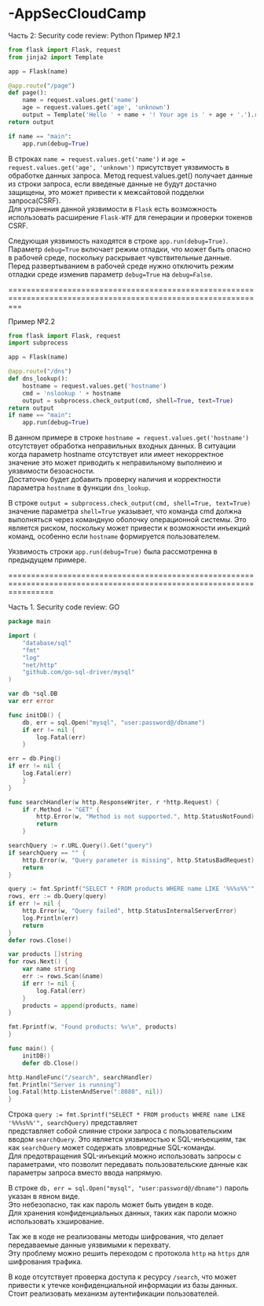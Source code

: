 # -AppSecCloudCamp
Часть 2: Security code review: Python
Пример №2.1

```python
from flask import Flask, request
from jinja2 import Template

app = Flask(name)

@app.route("/page")
def page():
    name = request.values.get('name')
    age = request.values.get('age', 'unknown')
    output = Template('Hello ' + name + '! Your age is ' + age + '.').render()
return output

if name == "main":
    app.run(debug=True)
```
    
  В строках ```name = request.values.get('name')``` и ```age = request.values.get('age', 'unknown')```
присутствует уязвимость в обработке данных запроса. Метод request.values.get() получает данные из строки запроса,
если введеные данные не будут достачно защищены, это может привести к межсайтовой подделки запроса(CSRF).  
Для утранения данной уязвимости в ```Flask``` есть возможность использовать расширение ```Flask-WTF``` для генерации и проверки токенов CSRF.

Следующая уязвимость находятся в строке ```app.run(debug=True)```.  
Параметр ```debug=True``` включает режим отладки, что может быть опасно в рабочей среде, поскольку раскрывает чувствительные данные.  
Перед развертыванием в рабочей среде нужно отключить режим отладки среде изменив параметр ```debug=True``` на ```debug=False```.  


===============================================================================================================  

Пример №2.2

```python
from flask import Flask, request
import subprocess

app = Flask(name)

@app.route("/dns")
def dns_lookup():
    hostname = request.values.get('hostname')
    cmd = 'nslookup ' + hostname
    output = subprocess.check_output(cmd, shell=True, text=True)
return output
if name == "main":
    app.run(debug=True)
```
    
В данном примере в строке ```hostname = request.values.get('hostname')``` отсутствует обработка неправильных входных данных. В ситуации когда параметр hostname отсутствует или имеет некорректное значение это может приводить к неправильному выполнеию и уязвимости безоасности.  
Достаточно будет добавить проверку наличия и корректности параметра ```hostname``` в функции ```dns_lookup```.   

В строке ```output = subprocess.check_output(cmd, shell=True, text=True)``` значение параметра ```shell=True``` указывает, что команда cmd должна выполняться через командную оболочку операционной системы. Это является риском, поскольку может привести к возможности инъекций команд, особенно если ```hostname``` формируется пользователем.  

Уязвимость строки ```app.run(debug=True)``` была рассмотренна в предыдущем примере.  

======================================================================================================================

Часть 1. Security code review: GO  
```GO
package main

import (
    "database/sql"
    "fmt"
    "log"
    "net/http"
    "github.com/go-sql-driver/mysql"
)

var db *sql.DB
var err error

func initDB() {
    db, err = sql.Open("mysql", "user:password@/dbname")
    if err != nil {
        log.Fatal(err)
    }

err = db.Ping()
if err != nil {
    log.Fatal(err)
    }
}

func searchHandler(w http.ResponseWriter, r *http.Request) {
    if r.Method != "GET" {
        http.Error(w, "Method is not supported.", http.StatusNotFound)
        return
    }

searchQuery := r.URL.Query().Get("query")
if searchQuery == "" {
    http.Error(w, "Query parameter is missing", http.StatusBadRequest)
    return
}

query := fmt.Sprintf("SELECT * FROM products WHERE name LIKE '%%%s%%'", searchQuery)
rows, err := db.Query(query)
if err != nil {
    http.Error(w, "Query failed", http.StatusInternalServerError)
    log.Println(err)
    return
}
defer rows.Close()

var products []string
for rows.Next() {
    var name string
    err := rows.Scan(&name)
    if err != nil {
        log.Fatal(err)
    }
    products = append(products, name)
}

fmt.Fprintf(w, "Found products: %v\n", products)
}

func main() {
    initDB()
    defer db.Close()

http.HandleFunc("/search", searchHandler)
fmt.Println("Server is running")
log.Fatal(http.ListenAndServe(":8080", nil))
}
```
Строка ```query := fmt.Sprintf("SELECT * FROM products WHERE name LIKE '%%%s%%'", searchQuery)``` представляет  
представляет собой слияние строки запроса с пользовательским вводом ```searchQuery```. Это является уязвимостью к SQL-инъекциям, так как ```searchQuery``` может содержать зловредные SQL-команды.  
Для предотвращения SQL-инъекций можно использовать запросы с параметрами, что позволит передавать пользовательские данные как параметры запроса вместо ввода напрямую.  

В строке ```db, err = sql.Open("mysql", "user:password@/dbname")``` пароль указан в явном виде.  
Это небезопасно, так как пароль может быть увиден в коде.  
Для хранения конфиденциальных данных, таких как пароли можно использовать хэширование. 

Так же в коде не реализованы методы шифрования, что делает передаваемые данные уязвимыми к перехвату.  
Эту проблему можно решить переходом с протокола ```http``` на ```https``` для шифрования трафика.  

В коде отсутствует проверка доступа к ресурсу ```/search```, что может привести к утечке конфиденциальной информации из базы данных.  
Стоит реализовать механизм аутентификации пользователей.



    

